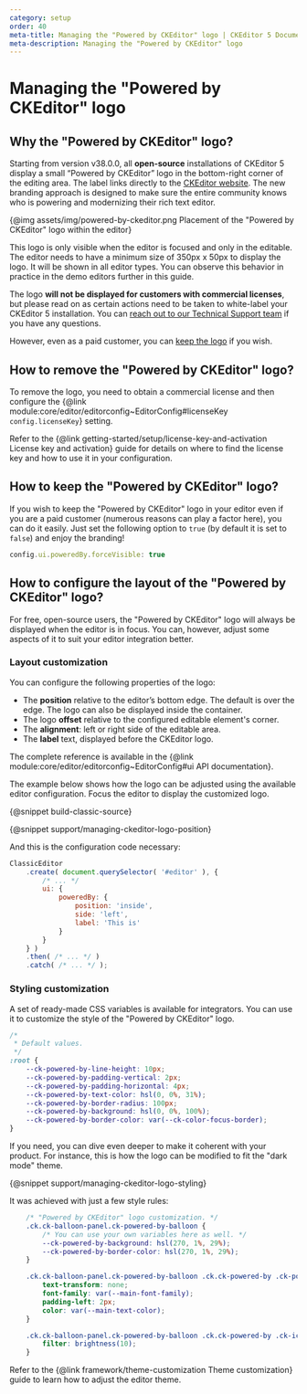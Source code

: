 ```yaml
---
category: setup
order: 40
meta-title: Managing the "Powered by CKEditor" logo | CKEditor 5 Documentation
meta-description: Managing the "Powered by CKEditor" logo
---
```


# Managing the "Powered by CKEditor" logo

## Why the "Powered by CKEditor" logo?

Starting from version v38.0.0, all **open-source** installations of CKEditor&nbsp;5 display a small “Powered by CKEditor” logo in the bottom-right corner of the editing area. The label links directly to the [CKEditor website](https://ckeditor.com/). The new branding approach is designed to make sure the entire community knows who is powering and modernizing their rich text editor.

{@img assets/img/powered-by-ckeditor.png Placement of the "Powered by CKEditor" logo within the editor}

This logo is only visible when the editor is focused and only in the editable. The editor needs to have a minimum size of 350px x 50px to display the logo. It will be shown in all editor types. You can observe this behavior in practice in the demo editors further in this guide.

The logo **will not be displayed for customers with commercial licenses**, but please read on as certain actions need to be taken to white-label your CKEditor&nbsp;5 installation. You can [reach out to our Technical Support team](https://ckeditor.com/contact/) if you have any questions.

However, even as a paid customer, you can [keep the logo](#how-to-keep-the-powered-by-ckeditor-logo) if you wish.

## How to remove the "Powered by CKEditor" logo?

To remove the logo, you need to obtain a commercial license and then configure the {@link module:core/editor/editorconfig~EditorConfig#licenseKey `config.licenseKey`} setting.

Refer to the {@link getting-started/setup/license-key-and-activation License key and activation} guide for details on where to find the license key and how to use it in your configuration.

## How to keep the "Powered by CKEditor" logo?

If you wish to keep the "Powered by CKEditor" logo in your editor even if you are a paid customer (numerous reasons can play a factor here), you can do it easily. Just set the following option to `true` (by default it is set to `false`) and enjoy the branding!

```js
config.ui.poweredBy.forceVisible: true
```

## How to configure the layout of the "Powered by CKEditor" logo?

For free, open-source users, the "Powered by CKEditor" logo will always be displayed when the editor is in focus. You can, however, adjust some aspects of it to suit your editor integration better.

### Layout customization

You can configure the following properties of the logo:

* The **position** relative to the editor’s bottom edge. The default is over the edge. The logo can also be displayed inside the container.
* The logo **offset** relative to the configured editable element's corner.
* The **alignment**: left or right side of the editable area.
* The **label** text, displayed before the CKEditor logo.

The complete reference is available in the {@link module:core/editor/editorconfig~EditorConfig#ui API documentation}.

The example below shows how the logo can be adjusted using the available editor configuration. Focus the editor to display the customized logo.

{@snippet build-classic-source}

{@snippet support/managing-ckeditor-logo-position}

And this is the configuration code necessary:

```js
ClassicEditor
	.create( document.querySelector( '#editor' ), {
		/* ... */
		ui: {
			poweredBy: {
				position: 'inside',
				side: 'left',
				label: 'This is'
			}
		}
	} )
	.then( /* ... */ )
	.catch( /* ... */ );
```

### Styling customization

A set of ready-made CSS variables is available for integrators. You can use it to customize the style of the "Powered by CKEditor" logo.

```css
/*
 * Default values.
 */
:root {
	--ck-powered-by-line-height: 10px;
	--ck-powered-by-padding-vertical: 2px;
	--ck-powered-by-padding-horizontal: 4px;
	--ck-powered-by-text-color: hsl(0, 0%, 31%);
	--ck-powered-by-border-radius: 100px;
	--ck-powered-by-background: hsl(0, 0%, 100%);
	--ck-powered-by-border-color: var(--ck-color-focus-border);
}
```

If you need, you can dive even deeper to make it coherent with your product. For instance, this is how the logo can be modified to fit the "dark mode" theme.

{@snippet support/managing-ckeditor-logo-styling}

It was achieved with just a few style rules:

```css
	/* "Powered by CKEditor" logo customization. */
	.ck.ck-balloon-panel.ck-powered-by-balloon {
		/* You can use your own variables here as well. */
		--ck-powered-by-background: hsl(270, 1%, 29%);
		--ck-powered-by-border-color: hsl(270, 1%, 29%);
	}

	.ck.ck-balloon-panel.ck-powered-by-balloon .ck.ck-powered-by .ck-powered-by__label {
		text-transform: none;
		font-family: var(--main-font-family);
		padding-left: 2px;
		color: var(--main-text-color);
	}

	.ck.ck-balloon-panel.ck-powered-by-balloon .ck.ck-powered-by .ck-icon {
		filter: brightness(10);
	}
```

Refer to the {@link framework/theme-customization Theme customization} guide to learn how to adjust the editor theme.
